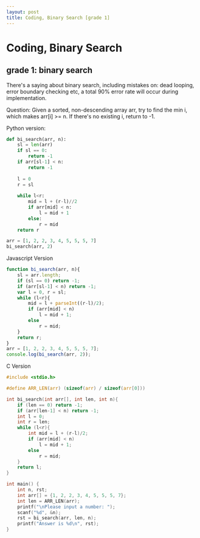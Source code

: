 ```yaml
---
layout: post
title: Coding, Binary Search [grade 1]
---
```


# Coding, Binary Search

## grade 1: binary search

There's a saying about binary search, including mistakes on: dead looping, error boundary checking etc, a total 90% error rate will occur during implementation.

Question:
Given a sorted, non-descending array arr, try to find the min i, which makes arr[i] >= n. If there's no existing i, return to -1.

Python version:

```python
def bi_search(arr, n):
    sl = len(arr)
    if sl == 0:
        return -1
    if arr[sl-1] < n:
        return -1
    
    l = 0
    r = sl
    
    while l<r:
        mid = l + (r-l)//2
        if arr[mid] < n:
            l = mid + 1
        else:
            r = mid
    return r

arr = [1, 2, 2, 3, 4, 5, 5, 5, 7]
bi_search(arr, 2)

```

Javascript Version

```javascript
function bi_search(arr, n){
    sl = arr.length;
    if (sl == 0) return -1;
    if (arr[sl-1] < n) return -1;
    var l = 0, r = sl;
    while (l<r){
        mid = l + parseInt((r-l)/2);
        if (arr[mid] < n)
            l = mid + 1;
        else
            r = mid;
    }
    return r;
}
arr = [1, 2, 2, 3, 4, 5, 5, 5, 7];
console.log(bi_search(arr, 2));
```

C Version

```c
#include <stdio.h>

#define ARR_LEN(arr) (sizeof(arr) / sizeof(arr[0]))

int bi_search(int arr[], int len, int n){
    if (len == 0) return -1;
    if (arr[len-1] < n) return -1;
    int l = 0;
    int r = len;
    while (l<r){
        int mid = l + (r-l)/2;
        if (arr[mid] < n)
            l = mid + 1;
        else
            r = mid;
    }
    return l;
}

int main() {
    int n, rst;
    int arr[] = {1, 2, 2, 3, 4, 5, 5, 5, 7};
    int len = ARR_LEN(arr);
    printf("\nPlease input a number: ");
    scanf("%d", &n);
    rst = bi_search(arr, len, n);
    printf("Answer is %d\n", rst);
}

```

